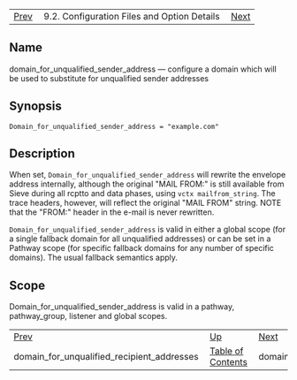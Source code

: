 |     |     |     |
| --- | --- | --- |
| [Prev](conf.ref.domain_for_unqualified_recipient_addresses)  | 9.2. Configuration Files and Option Details |  [Next](conf.ref.domainkeys.php) |

<a name="conf.ref.domain_for_unqualified_sender_address"></a>
## Name

domain_for_unqualified_sender_address — configure a domain which will be used to substitute for unqualified sender addresses

## Synopsis

`Domain_for_unqualified_sender_address = "example.com"`

<a name="idp9445248"></a>
## Description

When set, `Domain_for_unqualified_sender_address` will rewrite the envelope address internally, although the original "MAIL FROM:" is still available from Sieve during all rcptto and data phases, using `vctx mailfrom_string`. The trace headers, however, will reflect the original "MAIL FROM" string. NOTE that the "FROM:" header in the e-mail is never rewritten.

`Domain_for_unqualified_sender_address` is valid in either a global scope (for a single fallback domain for all unqualified addresses) or can be set in a Pathway scope (for specific fallback domains for any number of specific domains). The usual fallback semantics apply.

<a name="idp9449488"></a>
## Scope

Domain_for_unqualified_sender_address is valid in a pathway, pathway_group, listener and global scopes.

|     |     |     |
| --- | --- | --- |
| [Prev](conf.ref.domain_for_unqualified_recipient_addresses)  | [Up](conf.ref.files.php) |  [Next](conf.ref.domainkeys.php) |
| domain_for_unqualified_recipient_addresses  | [Table of Contents](index) |  domainkeys |
